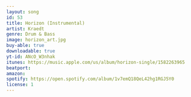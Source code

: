 ```yaml
---
layout: song
id: 53
title: Horizon (Instrumental)
artist: Kraedt
genre: Drum & Bass
image: horizon_art.jpg
buy-able: true
downloadable: true
yt-id: ANcO_W3nhak
itunes: https://music.apple.com/us/album/horizon-single/1582263965
beatport:
amazon:
spotify: https://open.spotify.com/album/1v7emQ18QeL42hg1RGJ5Y0
license: 1
---
```

